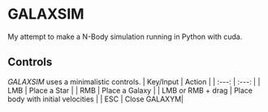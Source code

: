 # GALAXSIM
My attempt to make a N-Body simulation running in Python with cuda.

## Controls
*GALAXSIM* uses a minimalistic controls.
| Key/Input | Action |
| :---: | :---: |
| LMB | Place a Star |
| RMB | Place a Galaxy |
| LMB or RMB + drag | Place body with initial velocities |
| ESC | Close GALAXYM|
